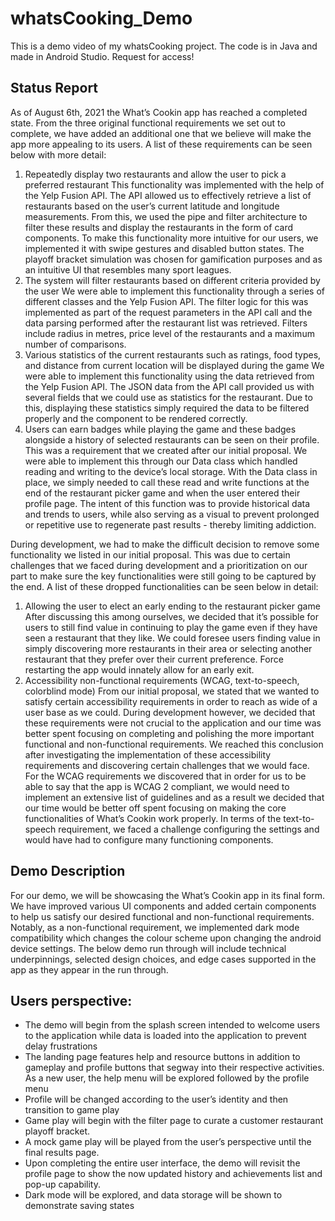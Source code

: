 # whatsCooking_Demo
This is a demo video of my whatsCooking project. The code is in Java and made in Android Studio. Request for access!

## Status Report 

As of August 6th, 2021 the What’s Cookin app has reached a completed state. From the three original functional requirements we set out to complete, we have added an additional one that we believe will make the app more appealing to its users. A list of these requirements can be seen below with more detail:
1. Repeatedly display two restaurants and allow the user to pick a preferred restaurant
This functionality was implemented with the help of the Yelp Fusion API. The API allowed us to effectively retrieve a list of restaurants based on the user’s current latitude and longitude measurements. From this, we used the pipe and filter architecture to filter these results and display the restaurants in the form of card components. To make this functionality more intuitive for our users, we implemented it with swipe gestures and disabled button states. The playoff bracket simulation was chosen for gamification purposes and as an intuitive UI that resembles many sport leagues.
2. The system will filter restaurants based on different criteria provided by the user
We were able to implement this functionality through a series of different classes and the Yelp Fusion API. The filter logic for this was implemented as part of the request parameters in the API call and the data parsing performed after the restaurant list was retrieved. Filters include radius in metres, price level of the restaurants and a maximum number of comparisons.
3. Various statistics of the current restaurants such as ratings, food types, and distance from current location will be displayed during the game
We were able to implement this functionality using the data retrieved from the Yelp Fusion API. The JSON data from the API call provided us with several fields that we could use as statistics for the restaurant. Due to this, displaying these statistics simply required the data to be filtered properly and the component to be rendered correctly.
4. Users can earn badges while playing the game and these badges alongside a history of selected restaurants can be seen on their profile.
This was a requirement that we created after our initial proposal. We were able to implement this through our Data class which handled reading and writing to the device’s local storage. With the Data class in place, we simply needed to call these read and write functions at the end of the restaurant picker game and when the user entered their profile page. The intent of this function was to provide historical data and trends to users, while also serving as a visual to prevent prolonged or repetitive use to regenerate past results - thereby limiting addiction.
      
During development, we had to make the difficult decision to remove some functionality we listed in our initial proposal. This was due to certain challenges that we faced during development and a prioritization on our part to make sure the key functionalities were still going to be captured by the end. A list of these dropped functionalities can be seen below in detail:
1. Allowing the user to elect an early ending to the restaurant picker game
After discussing this among ourselves, we decided that it’s possible for users to still find value in continuing to play the game even if they have seen a restaurant that they like. We could
foresee users finding value in simply discovering more restaurants in their area or selecting another restaurant that they prefer over their current preference. Force restarting the app would innately allow for an early exit.
2. Accessibility non-functional requirements (WCAG, text-to-speech, colorblind mode) From our initial proposal, we stated that we wanted to satisfy certain accessibility requirements in order to reach as wide of a user base as we could. During development however, we decided that these requirements were not crucial to the application and our time was better spent focusing on completing and polishing the more important functional and non-functional requirements. We reached this conclusion after investigating the implementation of these accessibility requirements and discovering certain challenges that we would face. For the WCAG requirements we discovered that in order for us to be able to say that the app is WCAG 2 compliant, we would need to implement an extensive list of guidelines and as a result we decided that our time would be better off spent focusing on making the core functionalities of What’s Cookin work properly. In terms of the text-to-speech requirement, we faced a challenge configuring the settings and would have had to configure many functioning components.

## Demo Description

For our demo, we will be showcasing the What’s Cookin app in its final form. We have improved various UI components and added certain components to help us satisfy our desired functional and non-functional requirements. Notably, as a non-functional requirement, we implemented dark mode compatibility which changes the colour scheme upon changing the android device settings. The below demo run through will include technical underpinnings, selected design choices, and edge cases supported in the app as they appear in the run through.

## Users perspective:


- The demo will begin from the splash screen intended to welcome users to the application while data is loaded into the application to prevent delay frustrations
- The landing page features help and resource buttons in addition to gameplay and profile buttons that segway into their respective activities. As a new user, the help menu will be explored followed by the profile menu
- Profile will be changed according to the user’s identity and then transition to game play
- Game play will begin with the filter page to curate a customer restaurant playoff bracket.
- A mock game play will be played from the user’s perspective until the final results page.
- Upon completing the entire user interface, the demo will revisit the profile page to show
the now updated history and achievements list and pop-up capability.
- Dark mode will be explored, and data storage will be shown to demonstrate saving states


